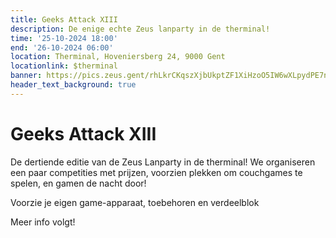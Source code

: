 ```yaml
---
title: Geeks Attack XIII
description: De enige echte Zeus lanparty in de therminal!
time: '25-10-2024 18:00'
end: '26-10-2024 06:00'
location: Therminal, Hoveniersberg 24, 9000 Gent
locationlink: $therminal
banner: https://pics.zeus.gent/rhLkrCKqszXjbUkptZF1XiHzoO5IW6wXLpydPE7n.jpg
header_text_background: true
---
```


# Geeks Attack XIII
De dertiende editie van de Zeus Lanparty in de therminal!
We organiseren een paar competities met prijzen, voorzien plekken om couchgames te spelen, en gamen de nacht door!

Voorzie je eigen game-apparaat, toebehoren en verdeelblok

Meer info volgt!

